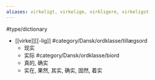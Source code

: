 ```yaml
---
aliases: virkeligt, virkelige, virkligere, virkeligst
---
```

#type/dictionary 
- [[virke]][[-lig]]
#category/Dansk/ordklasse/tillægsord 
	- 现实
	- 实际
#category/Dansk/ordklasse/biord 
	- 真的, 确实
	- 实在, 果然, 其实, 确实, 固然, 着实